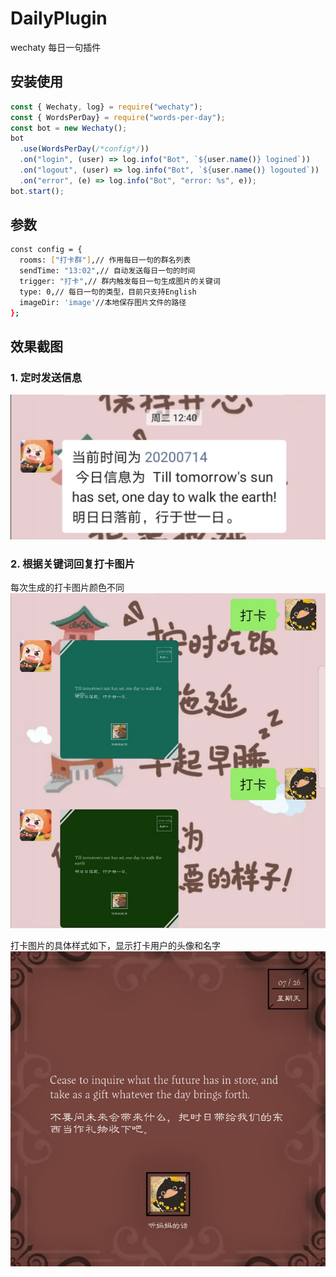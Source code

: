 # DailyPlugin

wechaty 每日一句插件

## 安装使用

```javascript
const { Wechaty, log} = require("wechaty");
const { WordsPerDay} = require("words-per-day");
const bot = new Wechaty();
bot
  .use(WordsPerDay(/*config*/))
  .on("login", (user) => log.info("Bot", `${user.name()} logined`))
  .on("logout", (user) => log.info("Bot", `${user.name()} logouted`))
  .on("error", (e) => log.info("Bot", "error: %s", e));
bot.start();
```

## 参数

```bash
const config = {
  rooms: ["打卡群"],// 作用每日一句的群名列表
  sendTime: "13:02",// 自动发送每日一句的时间
  trigger: "打卡",// 群内触发每日一句生成图片的关键词
  type: 0,// 每日一句的类型，目前只支持English
  imageDir: 'image'//本地保存图片文件的路径
};
```

## 效果截图

### 1. 定时发送信息

![screenshot1](image/screenshot1.png)

### 2. 根据关键词回复打卡图片

每次生成的打卡图片颜色不同
![screenshot2](image/screenshot2.png)

打卡图片的具体样式如下，显示打卡用户的头像和名字
![screenshot3](image/screenshot3.png)